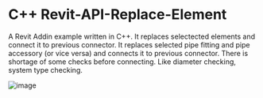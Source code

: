 # C++ Revit-API-Replace-Element
A Revit Addin example written in C++. It replaces selectected elements and connect it to previous connector.
It replaces selected pipe fitting and pipe accessory (or vice versa) and connects it to previous connector.
There is shortage of some checks before connecting. Like diameter checking, system type checking.

![image](https://user-images.githubusercontent.com/46990292/194643253-34a661e1-2b70-4a68-bb08-ec0629216666.png)
